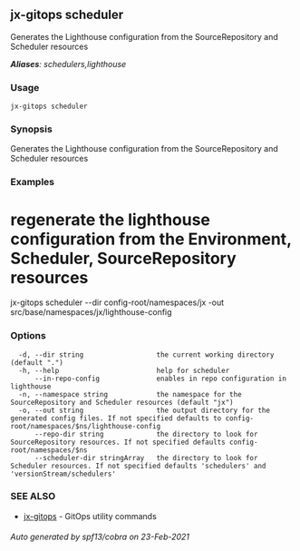 ## jx-gitops scheduler

Generates the Lighthouse configuration from the SourceRepository and Scheduler resources

***Aliases**: schedulers,lighthouse*

### Usage

```
jx-gitops scheduler
```

### Synopsis

Generates the Lighthouse configuration from the SourceRepository and Scheduler resources

### Examples

  # regenerate the lighthouse configuration from the Environment, Scheduler, SourceRepository resources
  jx-gitops scheduler --dir config-root/namespaces/jx -out src/base/namespaces/jx/lighthouse-config

### Options

```
  -d, --dir string                  the current working directory (default ".")
  -h, --help                        help for scheduler
      --in-repo-config              enables in repo configuration in lighthouse
  -n, --namespace string            the namespace for the SourceRepository and Scheduler resources (default "jx")
  -o, --out string                  the output directory for the generated config files. If not specified defaults to config-root/namespaces/$ns/lighthouse-config
      --repo-dir string             the directory to look for SourceRepository resources. If not specified defaults config-root/namespaces/$ns
      --scheduler-dir stringArray   the directory to look for Scheduler resources. If not specified defaults 'schedulers' and 'versionStream/schedulers'
```

### SEE ALSO

* [jx-gitops](jx-gitops.md)	 - GitOps utility commands

###### Auto generated by spf13/cobra on 23-Feb-2021
